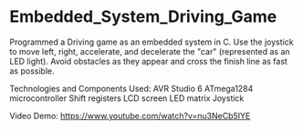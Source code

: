 Embedded_System_Driving_Game
============================
Programmed a Driving game as an embedded system in C. Use the joystick to move left, right, accelerate, and decelerate the "car" (represented as an LED light). Avoid obstacles as they appear and cross the finish line as fast as possible. 

Technologies and Components Used: 
	AVR Studio 6
	ATmega1284 microcontroller 
	Shift registers 
	LCD screen 
	LED matrix 
	Joystick 

Video Demo: https://www.youtube.com/watch?v=nu3NeCb5IYE 
